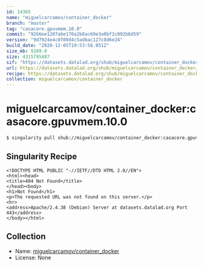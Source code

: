 ```yaml
---
id: 14365
name: "miguelcarcamov/container_docker"
branch: "master"
tag: "casacore.gpuvmem.10.0"
commit: "9266ee1207abe170a2b8ac69e3a0bf2c092b6d59"
version: "9d7924e4c8f00d4c5adbac127c8d6e24"
build_date: "2020-12-05T19:53:56.851Z"
size_mb: 9109.0
size: 4315795487
sif: "https://datasets.datalad.org/shub/miguelcarcamov/container_docker/casacore.gpuvmem.10.0/2020-12-05-9266ee12-9d7924e4/9d7924e4c8f00d4c5adbac127c8d6e24.sif"
url: https://datasets.datalad.org/shub/miguelcarcamov/container_docker/casacore.gpuvmem.10.0/2020-12-05-9266ee12-9d7924e4/
recipe: https://datasets.datalad.org/shub/miguelcarcamov/container_docker/casacore.gpuvmem.10.0/2020-12-05-9266ee12-9d7924e4/Singularity
collection: miguelcarcamov/container_docker
---
```


# miguelcarcamov/container_docker:casacore.gpuvmem.10.0

```bash
$ singularity pull shub://miguelcarcamov/container_docker:casacore.gpuvmem.10.0
```

## Singularity Recipe

```singularity
<!DOCTYPE HTML PUBLIC "-//IETF//DTD HTML 2.0//EN">
<html><head>
<title>404 Not Found</title>
</head><body>
<h1>Not Found</h1>
<p>The requested URL was not found on this server.</p>
<hr>
<address>Apache/2.4.38 (Debian) Server at datasets.datalad.org Port 443</address>
</body></html>
```

## Collection

 - Name: [miguelcarcamov/container_docker](https://github.com/miguelcarcamov/container_docker)
 - License: None

